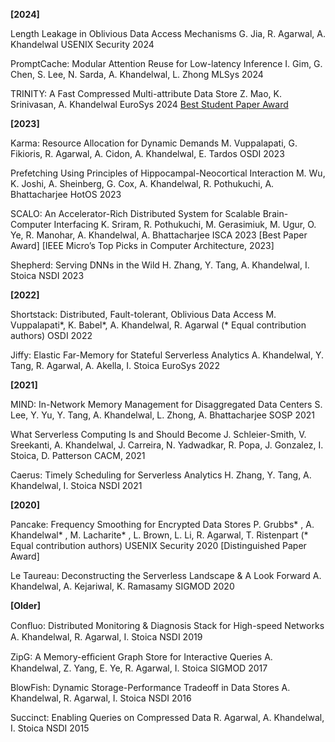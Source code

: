 **[2024]**

Length Leakage in Oblivious Data Access Mechanisms 
G. Jia, R. Agarwal, A. Khandelwal USENIX Security 2024

PromptCache: Modular Attention Reuse for Low-latency Inference 
I. Gim, G. Chen, S. Lee, N. Sarda, A. Khandelwal, L. Zhong MLSys 2024

TRINITY: A Fast Compressed Multi-attribute Data Store 
Z. Mao, K. Srinivasan, A. Khandelwal EuroSys 2024 [Best Student Paper Award]()

**[2023]**

Karma: Resource Allocation for Dynamic Demands
M. Vuppalapati, G. Fikioris, R. Agarwal, A. Cidon, A. Khandelwal, E. Tardos OSDI 2023

Prefetching Using Principles of Hippocampal-Neocortical Interaction
M. Wu, K. Joshi, A. Sheinberg, G. Cox, A. Khandelwal, R. Pothukuchi, A. Bhattacharjee HotOS 2023

SCALO: An Accelerator-Rich Distributed System for Scalable Brain-Computer Interfacing 
K. Sriram, R. Pothukuchi, M. Gerasimiuk, M. Ugur, O. Ye, R. Manohar, A. Khandelwal, A. Bhattacharjee ISCA 2023 [Best Paper Award] [IEEE Micro’s Top Picks in Computer Architecture, 2023] 

Shepherd: Serving DNNs in the Wild
H. Zhang, Y. Tang, A. Khandelwal, I. Stoica NSDI 2023

**[2022]**

Shortstack: Distributed, Fault-tolerant, Oblivious Data Access
M. Vuppalapati*, K. Babel*, A. Khandelwal, R. Agarwal (* Equal contribution authors) OSDI 2022

Jiffy: Elastic Far-Memory for Stateful Serverless Analytics
A. Khandelwal, Y. Tang, R. Agarwal, A. Akella, I. Stoica EuroSys 2022

**[2021]**

MIND: In-Network Memory Management for Disaggregated Data Centers 
S. Lee, Y. Yu, Y. Tang, A. Khandelwal, L. Zhong, A. Bhattacharjee SOSP 2021

What Serverless Computing Is and Should Become
J. Schleier-Smith, V. Sreekanti, A. Khandelwal, J. Carreira, N. Yadwadkar, R. Popa, J. Gonzalez, I. Stoica, D. Patterson CACM, 2021

Caerus: Timely Scheduling for Serverless Analytics 
H. Zhang, Y. Tang, A. Khandelwal, I. Stoica NSDI 2021

**[2020]**

Pancake: Frequency Smoothing for Encrypted Data Stores
P. Grubbs* , A. Khandelwal* , M. Lacharite* , L. Brown, L. Li, R. Agarwal, T. Ristenpart (* Equal contribution authors) USENIX Security 2020 [Distinguished Paper Award]

Le Taureau: Deconstructing the Serverless Landscape & A Look Forward 
A. Khandelwal, A. Kejariwal, K. Ramasamy SIGMOD 2020

**[Older]**

Conﬂuo: Distributed Monitoring & Diagnosis Stack for High-speed Networks 
A. Khandelwal, R. Agarwal, I. Stoica NSDI 2019

ZipG: A Memory-efﬁcient Graph Store for Interactive Queries 
A. Khandelwal, Z. Yang, E. Ye, R. Agarwal, I. Stoica SIGMOD 2017

BlowFish: Dynamic Storage-Performance Tradeoff in Data Stores 
A. Khandelwal, R. Agarwal, I. Stoica NSDI 2016

Succinct: Enabling Queries on Compressed Data 
R. Agarwal, A. Khandelwal, I. Stoica NSDI 2015